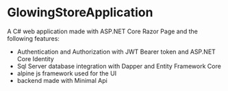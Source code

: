 # GlowingStoreApplication

A C# web application made with ASP.NET Core Razor Page and the following features:

- Authentication and Authorization with JWT Bearer token and ASP.NET Core Identity
- Sql Server database integration with Dapper and Entity Framework Core
- alpine js framework used for the UI
- backend made with Minimal Api

